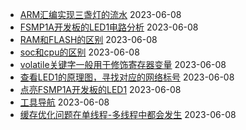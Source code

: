 - [ARM汇编实现三盏灯的流水](../pages/ARM汇编实现三盏灯的流水) 2023-06-08
- [FSMP1A开发板的LED1电路分析](../pages/FSMP1A开发板的LED1电路分析) 2023-06-08
- [RAM和FLASH的区别](../pages/RAM和FLASH的区别) 2023-06-08
- [soc和cpu的区别](../pages/soc和cpu的区别) 2023-06-08
- [volatile关键字一般用于修饰寄存器变量](../pages/volatile关键字一般用于修饰寄存器变量) 2023-06-08
- [查看LED1的原理图，寻找对应的网络标号](../pages/查看LED1的原理图，寻找对应的网络标号) 2023-06-08
- [点亮FSMP1A开发板的LED1](../pages/点亮FSMP1A开发板的LED1) 2023-06-08
- [工具导航](../pages/工具导航) 2023-06-08
- [缓存优化问题在单线程-多线程中都会发生](../pages/缓存优化问题在单线程-多线程中都会发生) 2023-06-08
